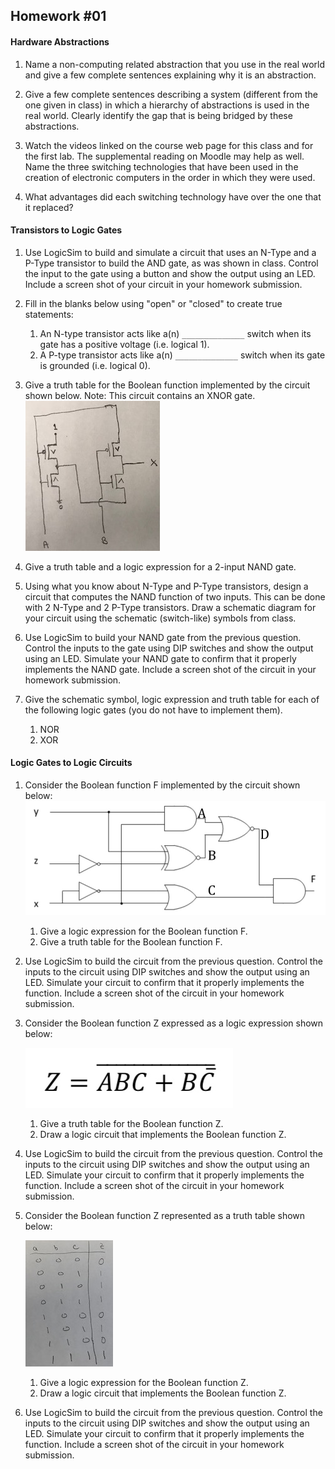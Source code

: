 ## Homework #01

#### Hardware Abstractions

1. Name a non-computing related abstraction that you use in the real world and give a few complete sentences explaining why it is an abstraction.

1. Give a few complete sentences describing a system (different from the one given in class) in which a hierarchy of abstractions is used in the real world.  Clearly identify the gap that is being bridged by these abstractions.

1. Watch the videos linked on the course web page for this class and for the first lab.  The supplemental reading on Moodle may help as well. Name the three switching technologies that have been used in the creation of electronic computers in the order in which they were used.

1. What advantages did each switching technology have over the one that it replaced?

#### Transistors to Logic Gates

1. Use LogicSim to build and simulate a circuit that uses an N-Type and a P-Type transistor to build the AND gate, as was shown in class. Control the input to the gate using a button and show the output using an LED.  Include a screen shot of your circuit in your homework submission.

1. Fill in the blanks below using "open" or "closed" to create true statements:
   1. An N-type transistor acts like a(n) `______________` switch when its gate has a positive voltage (i.e. logical 1).
   1. A P-type transistor acts like a(n) `______________` switch when its gate is grounded (i.e. logical 0).

1. Give a truth table for the Boolean function implemented by the circuit shown below. Note: This circuit contains an XNOR gate.
   ![CMOS Logic Circuit](hw01-cmoslogic.jpeg)

1. Give a truth table and a logic expression for a 2-input NAND gate.

1. Using what you know about N-Type and P-Type transistors, design a circuit that computes the NAND function of two inputs.  This can be done with 2 N-Type and 2 P-Type transistors. Draw a schematic diagram for your circuit using the schematic (switch-like) symbols from class.

1. Use LogicSim to build your NAND gate from the previous question. Control the inputs to the gate using DIP switches and show the output using an LED. Simulate your NAND gate to confirm that it properly implements the NAND gate. Include a screen shot of the circuit in your homework submission.

1. Give the schematic symbol, logic expression and truth table for each of the following logic gates (you do not have to implement them).
   1. NOR  
   1. XOR

#### Logic Gates to Logic Circuits

1. Consider the Boolean function F implemented by the circuit shown below:
   ![Logic Circuit](hw01-circuit.jpeg)

   1. Give a logic expression for the Boolean function F.
   1. Give a truth table for the Boolean function F.

1. Use LogicSim to build the circuit from the previous question. Control the inputs to the circuit using DIP switches and show the output using an LED. Simulate your circuit to confirm that it properly implements the function. Include a screen shot of the circuit in your homework submission.

1. Consider the Boolean function Z expressed as a logic expression shown below:  

   ![Logic Expression](hw01-expression.jpeg)

   1. Give a truth table for the Boolean function Z.
   1. Draw a logic circuit that implements the Boolean function Z.

1. Use LogicSim to build the circuit from the previous question. Control the inputs to the circuit using DIP switches and show the output using an LED. Simulate your circuit to confirm that it properly implements the function. Include a screen shot of the circuit in your homework submission.

1. Consider the Boolean function Z represented as a truth table shown below:

   ![Truth Table](hw01-truthtable.jpeg)

   1. Give a logic expression for the Boolean function Z.
   1. Draw a logic circuit that implements the Boolean function Z.

1. Use LogicSim to build the circuit from the previous question. Control the inputs to the circuit using DIP switches and show the output using an LED. Simulate your circuit to confirm that it properly implements the function. Include a screen shot of the circuit in your homework submission.
